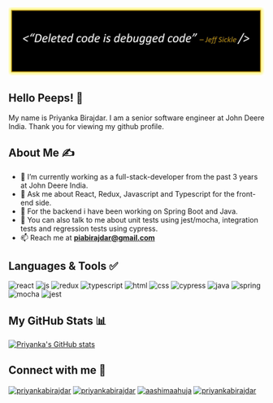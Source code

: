 <!--
**piabirajdar/piabirajdar** is a ✨ _special_ ✨ repository because its `README.md` (this file) appears on your GitHub profile.

Here are some ideas to get you started:

- 🔭 I’m currently working on ...
- 🌱 I’m currently learning ...
- 👯 I’m looking to collaborate on ...
- 🤔 I’m looking for help with ...
- 💬 Ask me about ...
- 📫 How to reach me: ...
- 😄 Pronouns: ...
- ⚡ Fun fact: ...
-->
![Header](https://github.com/piabirajdar/piabirajdar/blob/main/header3.JPG)

## Hello Peeps! &#128075;

My name is Priyanka Birajdar. I am a senior software engineer at John Deere India. Thank you for viewing my github profile.

## About Me &#9997;
-  🔭 I’m currently working as a full-stack-developer from the past 3 years at John Deere India.
- 💬 Ask me about React, Redux, Javascript and Typescript for the front-end side.
- 💬 For the backend i have been working on Spring Boot and Java.
- 💬 You can also talk to me about unit tests using jest/mocha, integration tests and regression tests using cypress.
-  📫 Reach me at **piabirajdar@gmail.com**


## Languages & Tools &#9989;
<p align='left'>
  <img src="https://upload.wikimedia.org/wikipedia/commons/thumb/a/a7/React-icon.svg/1280px-React-icon.svg.png" alt="react" width="auto" height="30"/>
    <img src='https://upload.wikimedia.org/wikipedia/commons/6/6a/JavaScript-logo.png' height='30' width='auto' alt="js">
   <img src='https://cdn.jsdelivr.net/npm/simple-icons@3.0.1/icons/redux.svg' height='30' width='auto' alt="redux">
     <img src='https://cdn.jsdelivr.net/npm/simple-icons@3.0.1/icons/typescript.svg' height='30' width='auto' alt="typescript">
  <img src="https://upload.wikimedia.org/wikipedia/commons/thumb/6/61/HTML5_logo_and_wordmark.svg/2048px-HTML5_logo_and_wordmark.svg.png" alt="html" width="40" height="40">
  <img src='https://upload.wikimedia.org/wikipedia/commons/thumb/d/d5/CSS3_logo_and_wordmark.svg/1200px-CSS3_logo_and_wordmark.svg.png' alt="css" width="40" height="40">
   <img src='https://cdn.jsdelivr.net/npm/simple-icons@3.0.1/icons/cypress.svg' height='30' width='auto' alt="cypress">
     <img src='https://cdn.jsdelivr.net/npm/simple-icons@3.0.1/icons/java.svg' height='30' width='auto' alt="java">
       <img src='https://cdn.jsdelivr.net/npm/simple-icons@3.0.1/icons/spring.svg' height='30' width='auto' alt="spring">
     <img src='https://cdn.jsdelivr.net/npm/simple-icons@3.0.1/icons/mocha.svg' height='30' width='auto' alt="mocha">
       <img src='https://cdn.jsdelivr.net/npm/simple-icons@3.0.1/icons/jest.svg' height='30' width='auto' alt="jest">
</p>

## My GitHub Stats &#128202;
 [![Priyanka's GitHub stats](https://github-readme-stats.vercel.app/api?username=piabirajdar&show_icons=true&theme=tokyonight)](https://github.com/piabirajdar/github-readme-stats) 
##  Connect with me &#129309;
<p align="left">
<a href="#" target="blank"><img align="center" src="https://raw.githubusercontent.com/rahuldkjain/github-profile-readme-generator/master/src/images/icons/Social/twitter.svg" alt="priyankabirajdar" height="30" width="40" /></a>
<a href="https://www.linkedin.com/in/priyankabirajdar/" target="blank"><img align="center" src="https://raw.githubusercontent.com/rahuldkjain/github-profile-readme-generator/master/src/images/icons/Social/linked-in-alt.svg" alt="priyankabirajdar" height="30" width="40" /></a>
<a href="https://instagram.com/priyankabirajdar_11" target="blank"><img align="center" src="https://raw.githubusercontent.com/rahuldkjain/github-profile-readme-generator/master/src/images/icons/Social/instagram.svg" alt="aashimaahuja" height="30" width="40" /></a>
<a href="https://github.com/piabirajdar" target="blank"><img align="center" src="https://cdn.jsdelivr.net/npm/simple-icons@3.0.1/icons/github.svg" alt="priyankabirajdar" height="30" width="40" /></a> 
  
